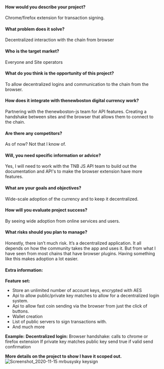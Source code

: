 #### How would you describe your project?
Chrome/firefox extension for transaction signing.

#### What problem does it solve?
Decentralized interaction with the chain from browser

#### Who is the target market?
Everyone and Site operators

#### What do you think is the opportunity of this project?
To allow decentralized logins and communication to the chain from the browser.

#### How does it integrate with thenewboston digital currency work?
Partnering with the thenewboston-js team for API features. Creating a handshake between sites and the browser that allows them to connect to the chain.

#### Are there any competitors?
As of now? Not that I know of.

#### Will, you need specific information or advice?
Yes, I will need to work with the TNB JS API team to build out the documentation and API's to make the browser extension have more features.

#### What are your goals and objectives?
Wide-scale adoption of the currency and to keep it decentralized.

#### How will you evaluate project success?
By seeing wide adoption from online services and users.

#### What risks should you plan to manage?
Honestly, there isn’t much risk. It’s a decentralized application. It all depends on how the community takes the app and uses it. But from what I have seen from most chains that have browser plugins. Having something like this makes adoption a lot easier.

#### Extra information:

**Feature set:**
- Store an unlimited number of account keys, encrypted with AES
- Api to allow public/private key matches to allow for a decentralized login system.
- Api to allow fast coin sending via the browser from just the click of buttons.
- Wallet creation
- List of public servers to sign transactions with.
- And much more

**Example:**
**Decentralized login:**
Browser handshake: calls to chrome or firefox extension 
If private key matches public key send true if valid send confirmation



**More details on the project to show I have it scoped out.**
![Screenshot_2020-11-15 mrbusysky keysign](https://user-images.githubusercontent.com/58412572/99715223-67fdaa00-2a5b-11eb-925e-e9317f86c544.png)

